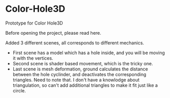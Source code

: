 # Color-Hole3D
Prototype for Color Hole3D

Before opening the project, please read here.

Added 3 different scenes, all corresponds to different mechanics.

- First scene has a model which has a hole inside, and you will be moving it with the vertices.
- Second scene is shader based movement, which is the tricky one.
- Last scene is mesh deformation, ground calculates the distance between the hole cyclinder, and deactivates the corresponding triangles. 
Need to note that. I don't have a knowlodge about triangulation, so can't add additional triangles to make it fit just like a circle.

